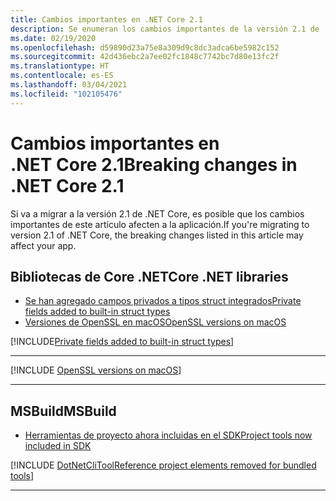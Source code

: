 ```yaml
---
title: Cambios importantes en .NET Core 2.1
description: Se enumeran los cambios importantes de la versión 2.1 de .NET Core.
ms.date: 02/19/2020
ms.openlocfilehash: d59890d23a75e8a309d9c8dc3adca6be5982c152
ms.sourcegitcommit: 42d436ebc2a7ee02fc1848c7742bc7d80e13fc2f
ms.translationtype: HT
ms.contentlocale: es-ES
ms.lasthandoff: 03/04/2021
ms.locfileid: "102105476"
---
```

# <a name="breaking-changes-in-net-core-21"></a><span data-ttu-id="4af19-103">Cambios importantes en .NET Core 2.1</span><span class="sxs-lookup"><span data-stu-id="4af19-103">Breaking changes in .NET Core 2.1</span></span>

<span data-ttu-id="4af19-104">Si va a migrar a la versión 2.1 de .NET Core, es posible que los cambios importantes de este artículo afecten a la aplicación.</span><span class="sxs-lookup"><span data-stu-id="4af19-104">If you're migrating to version 2.1 of .NET Core, the breaking changes listed in this article may affect your app.</span></span>

## <a name="core-net-libraries"></a><span data-ttu-id="4af19-105">Bibliotecas de Core .NET</span><span class="sxs-lookup"><span data-stu-id="4af19-105">Core .NET libraries</span></span>

- [<span data-ttu-id="4af19-106">Se han agregado campos privados a tipos struct integrados</span><span class="sxs-lookup"><span data-stu-id="4af19-106">Private fields added to built-in struct types</span></span>](#private-fields-added-to-built-in-struct-types)
- [<span data-ttu-id="4af19-107">Versiones de OpenSSL en macOS</span><span class="sxs-lookup"><span data-stu-id="4af19-107">OpenSSL versions on macOS</span></span>](#openssl-versions-on-macos)

[!INCLUDE[Private fields added to built-in struct types](../../../includes/core-changes/corefx/2.1/instantiate-struct.md)]

***

[!INCLUDE [OpenSSL versions on macOS](../../../includes/core-changes/corefx/openssl-dependencies-macos.md)]

***

## <a name="msbuild"></a><span data-ttu-id="4af19-108">MSBuild</span><span class="sxs-lookup"><span data-stu-id="4af19-108">MSBuild</span></span>

- [<span data-ttu-id="4af19-109">Herramientas de proyecto ahora incluidas en el SDK</span><span class="sxs-lookup"><span data-stu-id="4af19-109">Project tools now included in SDK</span></span>](#project-tools-now-included-in-sdk)

[!INCLUDE [DotNetCliToolReference project elements removed for bundled tools](../../../includes/core-changes/msbuild/2.1/dotnetclitoolreference.md)]

***
